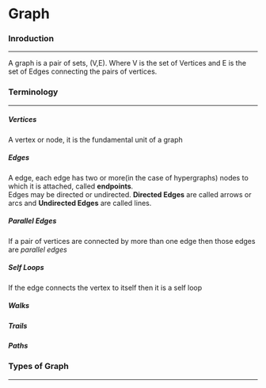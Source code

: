 # Graph

### Inroduction
------------------
A graph is a pair of sets, (V,E). Where V is the set of Vertices and E is the set of Edges connecting the pairs of vertices.  

### Terminology
----------------
##### Vertices
A vertex or node, it is the fundamental unit of a graph

##### Edges
A edge, each edge has two or more(in the case of hypergraphs) nodes to which it is attached, called **endpoints**.  
Edges may be directed or undirected. **Directed Edges** are called arrows or arcs and **Undirected Edges** are called lines.  

##### Parallel Edges
If a pair of vertices are connected by more than one edge then those edges are *parallel edges*

##### Self Loops
If the edge connects the vertex to itself then it is a self loop

##### Walks

##### Trails

##### Paths

### Types of Graph
-------------------
